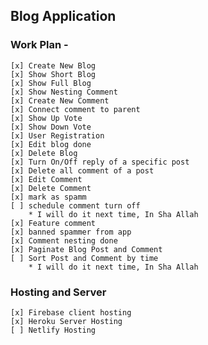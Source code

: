 ## Blog Application

### Work Plan -

    [x] Create New Blog
    [x] Show Short Blog
    [x] Show Full Blog
    [x] Show Nesting Comment
    [x] Create New Comment
    [x] Connect comment to parent
    [x] Show Up Vote
    [x] Show Down Vote
    [x] User Registration
    [x] Edit blog done
    [x] Delete Blog
    [x] Turn On/Off reply of a specific post
    [x] Delete all comment of a post
    [x] Edit Comment
    [x] Delete Comment
    [x] mark as spamm
    [ ] schedule comment turn off
        * I will do it next time, In Sha Allah
    [x] Feature comment
    [x] banned spammer from app
    [x] Comment nesting done
    [x] Paginate Blog Post and Comment
    [ ] Sort Post and Comment by time
        * I will do it next time, In Sha Allah

### Hosting and Server

    [x] Firebase client hosting
    [x] Heroku Server Hosting
    [ ] Netlify Hosting

